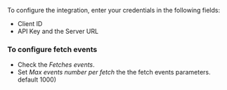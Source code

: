 To configure the integration, enter your credentials in the following fields:
- Client ID
- API Key
and the Server URL

### To configure fetch events
- Check the *Fetches events*.
- Set *Max events number per fetch* the the fetch events parameters. default 1000)
